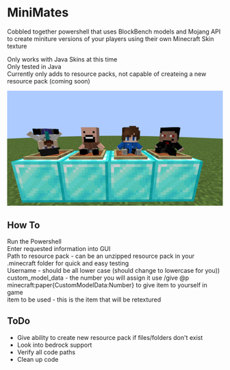 # MiniMates

Cobbled together powershell that uses BlockBench models and Mojang API to create miniture versions of your players using their own Minecraft Skin texture  

Only works with Java Skins at this time  
Only tested in Java  
Currently only adds to resource packs, not capable of createing a new resource pack (coming soon)  
  
![alt text](https://raw.githubusercontent.com/StrangeCodes8/MiniMates/main/image.png?raw=true)

## How To
Run the Powershell  
Enter requested information into GUI  
Path to resource pack - can be an unzipped resource pack in your .minecraft folder for quick and easy testing  
Username - should be all lower case (should change to lowercase for you))  
custom_model_data - the number you will assign it use /give @p minecraft:paper{CustomModelData:Number} to give item to yourself in game  
item to be used - this is the item that will be retextured   

## ToDo
- Give ability to create new resource pack if files/folders don't exist
- Look into bedrock support
- Verify all code paths
- Clean up code
